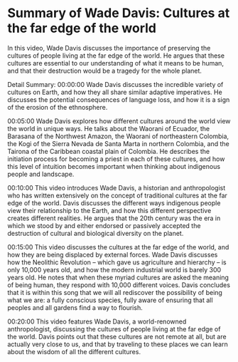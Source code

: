 # Summary of Wade Davis: Cultures at the far edge of the world

In this video, Wade Davis discusses the importance of preserving the cultures of people living at the far edge of the world. He argues that these cultures are essential to our understanding of what it means to be human, and that their destruction would be a tragedy for the whole planet.

Detail Summary: 
00:00:00
Wade Davis discusses the incredible variety of cultures on Earth, and how they all share similar adaptive imperatives. He discusses the potential consequences of language loss, and how it is a sign of the erosion of the ethnosphere.

00:05:00
Wade Davis explores how different cultures around the world view the world in unique ways. He talks about the Waorani of Ecuador, the Barasana of the Northwest Amazon, the Waorani of northeastern Colombia, the Kogi of the Sierra Nevada de Santa Marta in northern Colombia, and the Tairona of the Caribbean coastal plain of Colombia. He describes the initiation process for becoming a priest in each of these cultures, and how this level of intuition becomes important when thinking about indigenous people and landscape.

00:10:00
This video introduces Wade Davis, a historian and anthropologist who has written extensively on the concept of traditional cultures at the far edge of the world. Davis discusses the different ways indigenous people view their relationship to the Earth, and how this different perspective creates different realities. He argues that the 20th century was the era in which we stood by and either endorsed or passively accepted the destruction of cultural and biological diversity on the planet.

00:15:00
This video discusses the cultures at the far edge of the world, and how they are being displaced by external forces. Wade Davis discusses how the Neolithic Revolution – which gave us agriculture and hierarchy – is only 10,000 years old, and how the modern industrial world is barely 300 years old. He notes that when these myriad cultures are asked the meaning of being human, they respond with 10,000 different voices. Davis concludes that it is within this song that we will all rediscover the possibility of being what we are: a fully conscious species, fully aware of ensuring that all peoples and all gardens find a way to flourish.

00:20:00
This video features Wade Davis, a world-renowned anthropologist, discussing the cultures of people living at the far edge of the world. Davis points out that these cultures are not remote at all, but are actually very close to us, and that by traveling to these places we can learn about the wisdom of all the different cultures.

